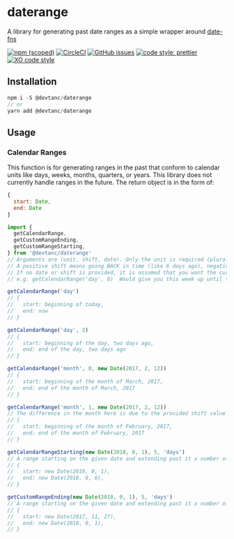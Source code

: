 # daterange

A library for generating past date ranges as a simple wrapper around [date-fns](https://date-fns.org/)

[![npm (scoped)](https://img.shields.io/npm/v/@devtanc/daterange.svg)](https://www.npmjs.com/package/@devtanc/daterange)
[![CircleCI](https://img.shields.io/circleci/project/github/devtanc/daterange.svg)](https://circleci.com/gh/devtanc/daterange)
[![GitHub issues](https://img.shields.io/github/issues/devtanc/daterange.svg)](https://github.com/devtanc/daterange/issues)
[![code style: prettier](https://img.shields.io/badge/code_style-prettier-ff69b4.svg?style=flat-square)](https://github.com/prettier/prettier)
[![XO code style](https://img.shields.io/badge/code_style-XO-5ed9c7.svg)](https://github.com/xojs/xo)

## Installation

```js
npm i -S @devtanc/daterange
// or
yarn add @devtanc/daterange
```

## Usage

### Calendar Ranges

This function is for generating ranges in the past that conform to calendar units like days, weeks, months, quarters, or years. This library does not currently handle ranges in the future. The return object is in the form of:

```js
{
  start: Date,
  end: Date
}
```

```js
import {
  getCalendarRange,
  getCustomRangeEnding,
  getCustomRangeStarting,
} from '@devtanc/daterange'
// Arguments are (unit, shift, date). Only the unit is required (plural or singular are treated the same)
// A positive shift means going BACK in time (like 6 days ago), negative goes forward
// If no date or shift is provided, it is assumed that you want the current "unit" up until the current date/time
// e.g. getCalendarRange('day', 0)  Would give you this week up until the current time, as opposed to until the end of the week

getCalendarRange('day')
// {
//   start: beginning of today,
//   end: now
// }

getCalendarRange('day', 2)
// {
//   start: beginning of the day, two days ago,
//   end: end of the day, two days ago
// }

getCalendarRange('month', 0, new Date(2017, 2, 12))
// {
//   start: beginning of the month of March, 2017,
//   end: end of the month of March, 2017
// }

getCalendarRange('month', 1, new Date(2017, 2, 12))
// The difference in the month here is due to the provided shift value
// {
//   start: beginning of the month of February, 2017,
//   end: end of the month of February, 2017
// }

getCalendarRangeStarting(new Date(2018, 0, 1), 5, 'days')
// A range starting on the given date and extending past it x number of units
// {
//   start: new Date(2018, 0, 1),
//   end: new Date(2018, 0, 6),
// }

getCustomRangeEnding(new Date(2018, 0, 1), 5, 'days')
// A range starting on the given date and extending past it x number of units
// {
//   start: new Date(2017, 11, 27),
//   end: new Date(2018, 0, 1),
// }
```
